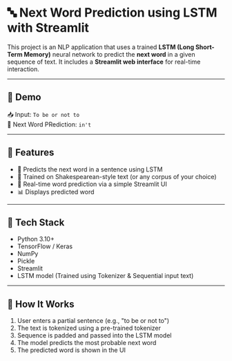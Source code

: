 # 🔤 Next Word Prediction using LSTM with Streamlit

This project is an NLP application that uses a trained **LSTM (Long Short-Term Memory)** neural network to predict the **next word** in a given sequence of text. It includes a **Streamlit web interface** for real-time interaction.

---

## 🚀 Demo

📥 Input: `To be or not to`  
🔮 Next Word PRediction: `in't`

---

## 📌 Features

- 🔡 Predicts the next word in a sentence using LSTM
- 🧠 Trained on Shakespearean-style text (or any corpus of your choice)
- 🧪 Real-time word prediction via a simple Streamlit UI
- 📊 Displays predicted word

---

## 🧰 Tech Stack

- Python 3.10+
- TensorFlow / Keras
- NumPy
- Pickle
- Streamlit
- LSTM model (Trained using Tokenizer & Sequential input text)

---

## 🧠 How It Works

1. User enters a partial sentence (e.g., "to be or not to")
2. The text is tokenized using a pre-trained tokenizer
3. Sequence is padded and passed into the LSTM model
4. The model predicts the most probable next word
5. The predicted word is shown in the UI
